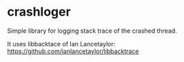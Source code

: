 # crashloger

Simple library for logging stack trace of the crashed thread.

It uses libbacktace of Ian Lancetaylor: https://github.com/ianlancetaylor/libbacktrace
